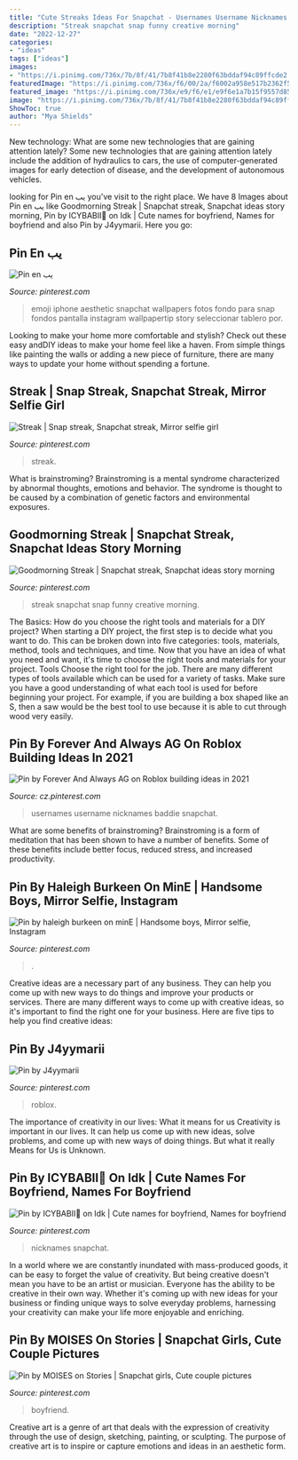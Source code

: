 ```yaml
---
title: "Cute Streaks Ideas For Snapchat - Usernames Username Nicknames Baddie Snapchat"
description: "Streak snapchat snap funny creative morning"
date: "2022-12-27"
categories:
- "ideas"
tags: ["ideas"]
images:
- "https://i.pinimg.com/736x/7b/8f/41/7b8f41b8e2280f63bddaf94c89ffcde2.jpg"
featuredImage: "https://i.pinimg.com/736x/f6/00/2a/f6002a958e517b2362f51e8c39159251.jpg"
featured_image: "https://i.pinimg.com/736x/e9/f6/e1/e9f6e1a7b15f9557d856576cdd3113da.jpg"
image: "https://i.pinimg.com/736x/7b/8f/41/7b8f41b8e2280f63bddaf94c89ffcde2.jpg"
ShowToc: true
author: "Mya Shields"
---
```



New technology: What are some new technologies that are gaining attention lately?
Some new technologies that are gaining attention lately include the addition of hydraulics to cars, the use of computer-generated images for early detection of disease, and the development of autonomous vehicles.

	

		
looking for Pin en يب you've visit to the right place. We have 8 Images about Pin en يب like Goodmorning Streak | Snapchat streak, Snapchat ideas story morning, Pin by ICYBABII💎 on Idk | Cute names for boyfriend, Names for boyfriend and also Pin by J4yymarii. Here you go:
		
    
## Pin En يب

<img loading=lazy src="https://i.pinimg.com/736x/b1/78/33/b1783341f49e255ccad29c26cade95ec.jpg" onerror="this.onerror=null;this.src='https://tse1.mm.bing.net/th?id=OIP._1Eq-GF7OcjSQuzqlslFXAHaNI&amp;pid=15.1';" alt="Pin en يب">

_Source: pinterest.com_

>emoji iphone aesthetic snapchat wallpapers fotos fondo para snap fondos pantalla instagram wallpapertip story seleccionar tablero por. 

	

Looking to make your home more comfortable and stylish? Check out these easy andDIY ideas to make your home feel like a haven. From simple things like painting the walls or adding a new piece of furniture, there are many ways to update your home without spending a fortune.

    
## Streak | Snap Streak, Snapchat Streak, Mirror Selfie Girl

<img loading=lazy src="https://i.pinimg.com/736x/f6/00/2a/f6002a958e517b2362f51e8c39159251.jpg" onerror="this.onerror=null;this.src='https://tse4.mm.bing.net/th?id=OIP.37-kcStNXQuwMnSTgqXAYAHaPc&amp;pid=15.1';" alt="Streak | Snap streak, Snapchat streak, Mirror selfie girl">

_Source: pinterest.com_

>streak. 

	

What is brainstroming?
Brainstroming is a mental syndrome characterized by abnormal thoughts, emotions and behavior. The syndrome is thought to be caused by a combination of genetic factors and environmental exposures.

    
## Goodmorning Streak | Snapchat Streak, Snapchat Ideas Story Morning

<img loading=lazy src="https://i.pinimg.com/736x/e9/f6/e1/e9f6e1a7b15f9557d856576cdd3113da.jpg" onerror="this.onerror=null;this.src='https://tse2.mm.bing.net/th?id=OIP.5KB9n2X68uoz2yNNmANJYwHaNL&amp;pid=15.1';" alt="Goodmorning Streak | Snapchat streak, Snapchat ideas story morning">

_Source: pinterest.com_

>streak snapchat snap funny creative morning. 

	

The Basics: How do you choose the right tools and materials for a DIY project?
When starting a DIY project, the first step is to decide what you want to do. This can be broken down into five categories: tools, materials, method, tools and techniques, and time. Now that you have an idea of what you need and want, it's time to choose the right tools and materials for your project.
Tools
Choose the right tool for the job. There are many different types of tools available which can be used for a variety of tasks. Make sure you have a good understanding of what each tool is used for before beginning your project. For example, if you are building a box shaped like an S, then a saw would be the best tool to use because it is able to cut through wood very easily.

    
## Pin By Forever And Always AG On Roblox Building Ideas In 2021

<img loading=lazy src="https://i.pinimg.com/736x/ba/04/81/ba04814e8c3ac7eed39cec72348758a8.jpg" onerror="this.onerror=null;this.src='https://tse4.mm.bing.net/th?id=OIP.szzuUBZrsEviIvyaac-5BwHaNK&amp;pid=15.1';" alt="Pin by Forever And Always AG on Roblox building ideas in 2021">

_Source: cz.pinterest.com_

>usernames username nicknames baddie snapchat. 

	

What are some benefits of brainstroming?
Brainstroming is a form of meditation that has been shown to have a number of benefits. Some of these benefits include better focus, reduced stress, and increased productivity.

    
## Pin By Haleigh Burkeen On MinE | Handsome Boys, Mirror Selfie, Instagram

<img loading=lazy src="https://i.pinimg.com/736x/a0/b7/6c/a0b76c3e7d24e5e7bcc706cad581c585.jpg" onerror="this.onerror=null;this.src='https://tse2.mm.bing.net/th?id=OIP.nGuANNm1loVflRHhCtgfjQHaJ3&amp;pid=15.1';" alt="Pin by haleigh burkeen on minE | Handsome boys, Mirror selfie, Instagram">

_Source: pinterest.com_

>. 

	

Creative ideas are a necessary part of any business. They can help you come up with new ways to do things and improve your products or services. There are many different ways to come up with creative ideas, so it's important to find the right one for your business. Here are five tips to help you find creative ideas: 

    
## Pin By J4yymarii

<img loading=lazy src="https://i.pinimg.com/736x/b9/20/61/b920610fb32b73d39233339198116e37.jpg" onerror="this.onerror=null;this.src='https://tse4.mm.bing.net/th?id=OIP.lRYWFRoRRVqh8P3gUNH_JgHaLq&amp;pid=15.1';" alt="Pin by J4yymarii">

_Source: pinterest.com_

>roblox. 

	

The importance of creativity in our lives: What it means for us
Creativity is important in our lives. It can help us come up with new ideas, solve problems, and come up with new ways of doing things. But what it really Means for Us is Unknown.

    
## Pin By ICYBABII💎 On Idk | Cute Names For Boyfriend, Names For Boyfriend

<img loading=lazy src="https://i.pinimg.com/736x/6d/70/7a/6d707a13481a40251fee9bf015b0ce97.jpg" onerror="this.onerror=null;this.src='https://tse2.mm.bing.net/th?id=OIP.8BVH4PmbrfXxKdDBK7oCgwHaMM&amp;pid=15.1';" alt="Pin by ICYBABII💎 on Idk | Cute names for boyfriend, Names for boyfriend">

_Source: pinterest.com_

>nicknames snapchat. 

	

In a world where we are constantly inundated with mass-produced goods, it can be easy to forget the value of creativity. But being creative doesn't mean you have to be an artist or musician. Everyone has the ability to be creative in their own way. Whether it's coming up with new ideas for your business or finding unique ways to solve everyday problems, harnessing your creativity can make your life more enjoyable and enriching.

    
## Pin By MOISES On Stories | Snapchat Girls, Cute Couple Pictures

<img loading=lazy src="https://i.pinimg.com/736x/7b/8f/41/7b8f41b8e2280f63bddaf94c89ffcde2.jpg" onerror="this.onerror=null;this.src='https://tse3.mm.bing.net/th?id=OIP.RNCB_3vv-dgsOjkywh8UMwHaNK&amp;pid=15.1';" alt="Pin by MOISES on Stories | Snapchat girls, Cute couple pictures">

_Source: pinterest.com_

>boyfriend. 

	

Creative art is a genre of art that deals with the expression of creativity through the use of design, sketching, painting, or sculpting. The purpose of creative art is to inspire or capture emotions and ideas in an aesthetic form.

